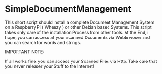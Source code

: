 # SimpleDocumentManagement
This short script should install a complete Document Management System on a Raspberry Pi ( Wheezy ) or other Debian based Systems. This script takes only care of the installation Process from other tools. At the End, i hope,  you can access all your scanned Documents via Webbrwoser and you can search for words and strings. 

IMPORTANT NOTE:

If all works fine, you can access your Scanned Files via Http. Take care that you never releaser your Stuff to the Internet! 
